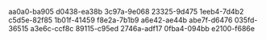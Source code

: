 aa0a0-ba905
d0438-ea38b
3c97a-9e068
23325-9d475
1eeb4-7d4b2
c5d5e-82f85
1b01f-41459
f8e2a-7b1b9
a6e42-ae44b
abe7f-d6476
035fd-36515
a3e6c-ccf8c
89115-c95ed
2746a-adf17
0fba4-094bb
e2100-f686e
